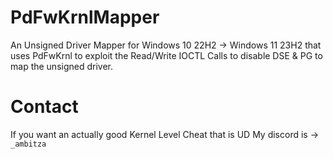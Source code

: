 # PdFwKrnlMapper
An Unsigned Driver Mapper for Windows 10 22H2 -> Windows 11 23H2 that uses PdFwKrnl to exploit the Read/Write IOCTL Calls to disable DSE &amp; PG to map the unsigned driver.
# Contact
If you want an actually good Kernel Level Cheat that is UD My discord is -> `_ambitza`
